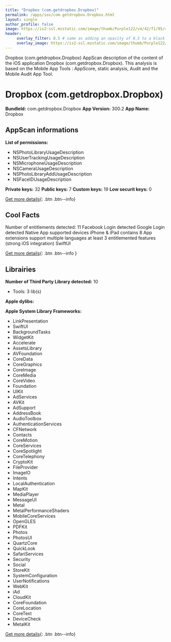 ```yaml
---
title: "Dropbox (com.getdropbox.Dropbox)"
permalink: /apps/ios/com.getdropbox.Dropbox.html
layout: single
author_profile: false
image: https://is2-ssl.mzstatic.com/image/thumb/Purple122/v4/42/f1/95/42f195ff-1cba-c40f-12d5-4dd95e7137fa/AppIcon-0-1x_U007emarketing-0-7-0-85-220.png/512x512bb.jpg
header: 
     overlay_filter: 0.5 # same as adding an opacity of 0.5 to a black background
     overlay_image: https://is2-ssl.mzstatic.com/image/thumb/Purple122/v4/42/f1/95/42f195ff-1cba-c40f-12d5-4dd95e7137fa/AppIcon-0-1x_U007emarketing-0-7-0-85-220.png/512x512bb.jpg
---
```

Dropbox (com.getdropbox.Dropbox) AppScan description of the content of the iOS application Dropbox (com.getdropbox.Dropbox). This analysis is based on the Mobile App Tools : AppScore, static analysis, Audit and the Mobile Audit App Tool.

# Dropbox (com.getdropbox.Dropbox)

**BundleId:** com.getdropbox.Dropbox
**App Version:** 300.2
**App Name:** Dropbox


## AppScan informations 

**List of permissions:** 
- NSPhotoLibraryUsageDescription
- NSUserTrackingUsageDescription
- NSMicrophoneUsageDescription
- NSCameraUsageDescription
- NSPhotoLibraryAddUsageDescription
- NSFaceIDUsageDescription
  
  
**Private keys:** 32
**Public keys:** 7
**Custom keys:** 19
**Low securit keys:** 0
  
[Get more details](/pricing.html){: .btn .btn--info}

## Cool Facts

Number of entitlements detected: 11
Facebook Login detected
Google Login detected
Native App
supported devices iPhone & iPad
contains 8 App extensions
support multiple languages
at least 3 entitlemented features (strong iOS integration)
SwiftUI
  
[Get more details](/pricing.html){: .btn .btn--info }

## Librairies 
**Number of Third Party Library detected:** 10
- Tools: 3 lib(s)


**Apple dylibs:**


**Apple System Library Frameworks:**
- LinkPresentation
- SwiftUI
- BackgroundTasks
- WidgetKit
- Accelerate
- AssetsLibrary
- AVFoundation
- CoreData
- CoreGraphics
- CoreImage
- CoreMedia
- CoreVideo
- Foundation
- UIKit
- AdServices
- AVKit
- AdSupport
- AddressBook
- AudioToolbox
- AuthenticationServices
- CFNetwork
- Contacts
- CoreMotion
- CoreServices
- CoreSpotlight
- CoreTelephony
- CryptoKit
- FileProvider
- ImageIO
- Intents
- LocalAuthentication
- MapKit
- MediaPlayer
- MessageUI
- Metal
- MetalPerformanceShaders
- MobileCoreServices
- OpenGLES
- PDFKit
- Photos
- PhotosUI
- QuartzCore
- QuickLook
- SafariServices
- Security
- Social
- StoreKit
- SystemConfiguration
- UserNotifications
- WebKit
- iAd
- CloudKit
- CoreFoundation
- CoreLocation
- CoreText
- DeviceCheck
- MetalKit


  
[Get more details](/pricing.html){: .btn .btn--info}

